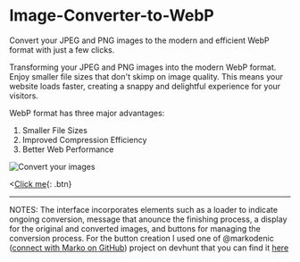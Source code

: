 # Image-Converter-to-WebP
Convert your JPEG and PNG images to the modern and efficient WebP format with just a few clicks.

Transforming your JPEG and PNG images into the modern WebP format.
Enjoy smaller file sizes that don't skimp on image quality. 
This means your website loads faster, creating a snappy and delightful experience for your visitors.

WebP format has three major advantages:
1. Smaller File Sizes
2. Improved Compression Efficiency
3. Better Web Performance

![Convert your images](https://github.com/luc-constantin/Image-Converter-to-WebP/assets/56940002/74fefa64-a54b-4ff2-9baf-8f387a2ef4f7) 

<[Click me](#){: .btn}
____________________________________

NOTES: The interface incorporates elements such as a loader to indicate ongoing conversion, message that anounce the finishing process, a display for the original and converted images, and buttons for managing the conversion process.
For the button creation I used one of @markodenic  ([connect with Marko on GitHub](https://github.com/markodenic)) project on devhunt that you can find it [here](https://markodenic.com/tools/buttons-generator/?ref=devhunt)
